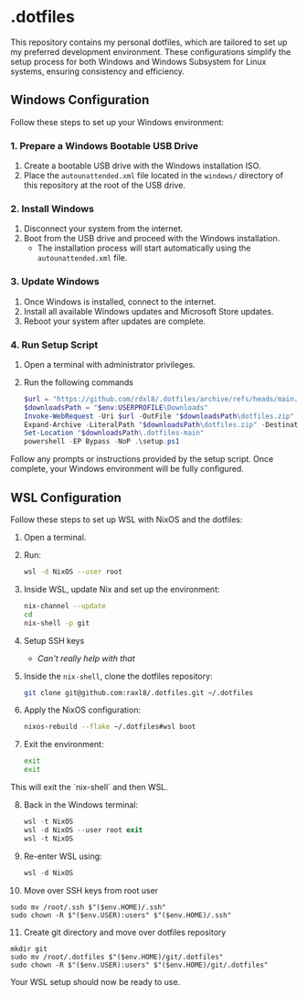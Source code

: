 # .dotfiles

This repository contains my personal dotfiles, which are tailored to set up my preferred development environment. These configurations simplify the setup process for both Windows and Windows Subsystem for Linux systems, ensuring consistency and efficiency.

## Windows Configuration

Follow these steps to set up your Windows environment:

### 1. Prepare a Windows Bootable USB Drive

1. Create a bootable USB drive with the Windows installation ISO.
2. Place the `autounattended.xml` file located in the `windows/` directory of this repository at the root of the USB drive.

### 2. Install Windows

1. Disconnect your system from the internet.
2. Boot from the USB drive and proceed with the Windows installation.
   - The installation process will start automatically using the `autounattended.xml` file.

### 3. Update Windows

1. Once Windows is installed, connect to the internet.
2. Install all available Windows updates and Microsoft Store updates.
3. Reboot your system after updates are complete.

### 4. Run Setup Script

1. Open a terminal with administrator privileges.

2. Run the following commands
   ```powershell
   $url = "https://github.com/rdxl8/.dotfiles/archive/refs/heads/main.zip"
   $downloadsPath = "$env:USERPROFILE\Downloads"
   Invoke-WebRequest -Uri $url -OutFile "$downloadsPath\dotfiles.zip"
   Expand-Archive -LiteralPath "$downloadsPath\dotfiles.zip" -DestinationPath "$downloadsPath"
   Set-Location "$downloadsPath\.dotfiles-main"
   powershell -EP Bypass -NoP .\setup.ps1
   ```

Follow any prompts or instructions provided by the setup script. Once complete, your Windows environment will be fully configured.

## WSL Configuration

Follow these steps to set up WSL with NixOS and the dotfiles:

1. Open a terminal.

2. Run:
   ```bash
   wsl -d NixOS --user root
   ```

3. Inside WSL, update Nix and set up the environment:
   ```bash
   nix-channel --update
   cd
   nix-shell -p git
   ```
4. Setup SSH keys
   - *Can't really help with that*

5. Inside the `nix-shell`, clone the dotfiles repository:
   ```bash
   git clone git@github.com:raxl8/.dotfiles.git ~/.dotfiles
   ```

6. Apply the NixOS configuration:
   ```bash
   nixos-rebuild --flake ~/.dotfiles#wsl boot
   ```

7. Exit the environment:
   ```bash
   exit
   exit
   ```
This will exit the \`nix-shell\` and then WSL.

8. Back in the Windows terminal:
   ```powershell
   wsl -t NixOS
   wsl -d NixOS --user root exit
   wsl -t NixOS
   ```
9. Re-enter WSL using:
   ```powershell
   wsl -d NixOS
   ```
10. Move over SSH keys from root user
   ```nushell
   sudo mv /root/.ssh $"($env.HOME)/.ssh"
   sudo chown -R $"($env.USER):users" $"($env.HOME)/.ssh"
   ```
11. Create git directory and move over dotfiles repository
   ```nushell
   mkdir git
   sudo mv /root/.dotfiles $"($env.HOME)/git/.dotfiles"
   sudo chown -R $"($env.USER):users" $"($env.HOME)/git/.dotfiles"
   ```
   
Your WSL setup should now be ready to use.
